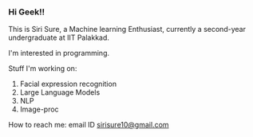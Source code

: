 ### Hi Geek!! 
This is Siri Sure, a Machine learning Enthusiast, currently a second-year undergraduate at IIT Palakkad.


I'm interested in programming.

Stuff I'm working on:
1. Facial expression recognition
2. Large Language Models
3. NLP
4. Image-proc

How to reach me: email ID sirisure10@gmail.com
<!--
**siris11/siris11** is a ✨ _special_ ✨ repository because its `README.md` (this file) appears on your GitHub profile.

Here are some ideas to get you started:

- 🔭 I’m currently working on ...
- 🌱 I’m currently learning ...
- 👯 I’m looking to collaborate on ...
- 🤔 I’m looking for help with ...
- 💬 Ask me about ...
- 📫 How to reach me: ...
- 😄 Pronouns: ...
- ⚡ Fun fact: ...
-->
